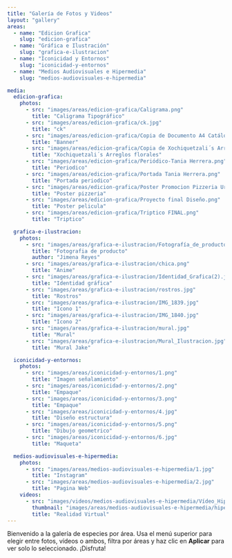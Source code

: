 ```yaml
---
title: "Galería de Fotos y Videos"
layout: "gallery"
areas:
  - name: "Edicion Grafica"
    slug: "edicion-grafica"
  - name: "Gráfica e Ilustración"
    slug: "grafica-e-ilustracion"
  - name: "Iconicidad y Entornos"
    slug: "iconicidad-y-entornos"
  - name: "Medios Audiovisuales e Hipermedia"
    slug: "medios-audiovisuales-e-hipermedia"

media:
  edicion-grafica:
    photos:
      - src: "images/areas/edicion-grafica/Caligrama.png"
        title: "Caligrama Tipográfico"
      - src: "images/areas/edicion-grafica/ck.jpg"
        title: "ck"
      - src: "images/areas/edicion-grafica/Copia de Documento A4 Catálogo Moda Elegante Blanco y Gris (5).png"
        title: "Banner"
      - src: "images/areas/edicion-grafica/Copia de Xochiquetzali´s Arreglos florales (1).jpeg"
        title: "Xochiquetzali´s Arreglos florales"
      - src: "images/areas/edicion-grafica/Periódico-Tania Herrera.png"
        title: "Periodico"
      - src: "images/areas/edicion-grafica/Portada Tania Herrera.png"
        title: "Portada periodico"
      - src: "images/areas/edicion-grafica/Poster Promocion Pizzeria Urbano Negro y Naranja.png"
        title: "Poster pizzeria"
      - src: "images/areas/edicion-grafica/Proyecto final Diseño.png"
        title: "Poster pelicula"
      - src: "images/areas/edicion-grafica/Triptico FINAL.png"
        title: "Triptico"

  grafica-e-ilustracion:
    photos:
      - src: "images/areas/grafica-e-ilustracion/Fotografía_de_producto_Jimena_Reyes.jpg"
        title: "Fotografia de producto"
        author: "Jimena Reyes"
      - src: "images/areas/grafica-e-ilustracion/chica.png"
        title: "Anime"
      - src: "images/areas/grafica-e-ilustracion/Identidad_Grafica(2).jpeg"
        title: "Identidad gráfica"
      - src: "images/areas/grafica-e-ilustracion/rostros.jpg"
        title: "Rostros"
      - src: "images/areas/grafica-e-ilustracion/IMG_1839.jpg"
        title: "Icono 1"
      - src: "images/areas/grafica-e-ilustracion/IMG_1840.jpg"
        title: "Icono 2"
      - src: "images/areas/grafica-e-ilustracion/mural.jpg"
        title: "Mural"
      - src: "images/areas/grafica-e-ilustracion/Mural_Ilustracion.jpg"
        title: "Mural Jake"

  iconicidad-y-entornos:
    photos:
      - src: "images/areas/iconicidad-y-entornos/1.png"
        title: "Imagen señalamiento"
      - src: "images/areas/iconicidad-y-entornos/2.png"
        title: "Empaque" 
      - src: "images/areas/iconicidad-y-entornos/3.png"
        title: "Empaque" 
      - src: "images/areas/iconicidad-y-entornos/4.jpg"
        title: "Diseño estructura" 
      - src: "images/areas/iconicidad-y-entornos/5.png"
        title: "Dibujo geometrico" 
      - src: "images/areas/iconicidad-y-entornos/6.jpg"
        title: "Maqueta" 

  medios-audiovisuales-e-hipermedia:
    photos:
      - src: "images/areas/medios-audiovisuales-e-hipermedia/1.jpg"
        title: "Instagram"
      - src: "images/areas/medios-audiovisuales-e-hipermedia/2.jpg"
        title: "Pagina Web"
    videos:
      - src: "images/videos/medios-audiovisuales-e-hipermedia/Vídeo_Hipermedia_VR.mp4"
        thumbnail: "images/areas/medios-audiovisuales-e-hipermedia/hiper.png"
        title: "Realidad Virtual"
---
```


Bienvenido a la galería de especies por área. Usa el menú superior para elegir entre fotos, vídeos o ambos, filtra por áreas y haz clic en **Aplicar** para ver solo lo seleccionado. ¡Disfruta!
